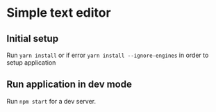 # Simple text editor

## Initial setup
Run `yarn install` or if error `yarn install --ignore-engines` in order to setup application

## Run application in dev mode
Run `npm start` for a dev server.
